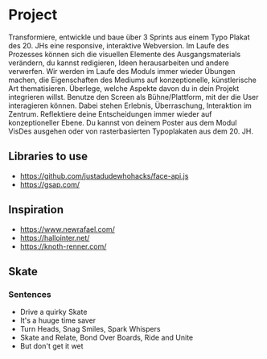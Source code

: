 # Project
Transformiere, entwickle und baue über 3 Sprints aus einem Typo Plakat des 20. JHs eine responsive, interaktive Webversion. Im Laufe des Prozesses können sich die visuellen Elemente des Ausgangsmaterials verändern, du kannst redigieren, Ideen herausarbeiten und andere verwerfen. Wir werden im Laufe des Moduls immer wieder Übungen machen, die Eigenschaften des Mediums auf konzeptionelle, künstlerische Art thematisieren. Überlege, welche Aspekte davon du in dein Projekt integrieren willst. Benutze den Screen als Bühne/Plattform, mit der die User interagieren können. Dabei stehen Erlebnis, Überraschung, Interaktion im Zentrum. Reflektiere deine Entscheidungen immer wieder auf konzeptioneller Ebene.
Du kannst von deinem Poster aus dem Modul VisDes ausgehen oder von rasterbasierten Typoplakaten aus dem 20. JH.

## Libraries to use
- https://github.com/justadudewhohacks/face-api.js
- https://gsap.com/

## Inspiration
- https://www.newrafael.com/
- https://hallointer.net/
- https://knoth-renner.com/

## Skate

### Sentences
- Drive a quirky Skate
- It's a huuge time saver
- Turn Heads, Snag Smiles, Spark Whispers
- Skate and Relate, Bond Over Boards, Ride and Unite
- But don't get it wet
